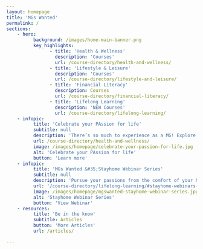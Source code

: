 ```yaml
---
layout: homepage
title: 'MGs Wanted'
permalink: /
sections:
    - hero:
          background: /images/home-main-banner.png
          key_highlights:
                - title: 'Health & Wellness'
                  description: 'Courses'
                  url: /course-directory/health-and-wellness/
                - title: 'Lifestyle & Leisure'
                  description: 'Courses'
                  url: /course-directory/lifestyle-and-leisure/
                - title: 'Financial Literacy'
                  description: Courses
                  url: /course-directory/financial-literacy/
                - title: 'Lifelong Learning'
                  description: 'NEW Courses'
                  url: /course-directory/lifelong-learning/
    - infopic:
          title: 'Celebrate your PAssion for life'
          subtitle: null
          description: 'There’s so much to experience as a MG! Explore your interests with our selection of articles and find the perfect course for your needs.<br><br>Live your passion and start your learning journey with us today!'
          url: /course-directory/health-and-wellness/
          image: /images/homepage/celebrate-your-passion-for-life.jpg
          alt: 'Celebrate your PAssion for life'
          button: 'Learn more'
    - infopic:
          title: 'MGs Wanted &#35;Stayhome Webinar Series'
          subtitle: null
          description: 'Pursue your passions from the comfort of your home with the MGs Wanted #Stayhome Webinar Series!<br><br>Browse our webinar schedule to sign up for new courses or catch up on past videos ranging from Health & Wellness and Lifestyle & Leisure to Lifelong Learning and Financial Literacy.'
          url: '/course-directory/lifelong-learning/#stayhome-webinars-series'
          image: /images/homepage/mgswanted-stayhome-webinar-series.jpg
          alt: 'Stayhome Webinar Series'
          button: 'View Webinar'    
    - resources:
          title: 'Be in the know'
          subtitle: Articles
          button: 'More Articles'
          url: /articles/

---
```


